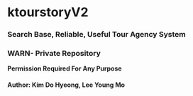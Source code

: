 # ktourstoryV2  
### Search Base, Reliable, Useful Tour Agency System

### WARN- Private Repository 

**Permission Required For Any Purpose** 

#### Author: Kim Do Hyeong, Lee Young Mo